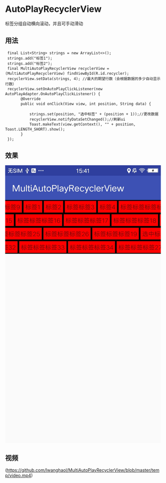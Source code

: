 # AutoPlayRecyclerView
标签分组自动横向滚动，并且可手动滑动

## 用法
```
 final List<String> strings = new ArrayList<>();
 strings.add("标签1");
 strings.add("标签2");
 final MultiAutoPlayRecyclerView recyclerView = (MultiAutoPlayRecyclerView) findViewById(R.id.recycler);
 recyclerView.setData(strings, 4); //最大的期望行数（会根据数据的多少自动显示行数）
 recyclerView.setOnAutoPlayClickListener(new AutoPlayAdapter.OnAutoPlayClickListener() {
       @Override
       public void onClick(View view, int position, String data) {

           strings.set(position, "选中标签" + (position + 1));//更改数据
           recyclerView.notifyDataSetChanged();//刷新ui
           Toast.makeText(view.getContext(), "" + position, Toast.LENGTH_SHORT).show();
       }
 });
```

## 效果
![图片效果](/temp/photo.jpg "图片效果")

## 视频
(https://github.com/lwanghaol/MultiAutoPlayRecyclerView/blob/master/temp/video.mp4)
